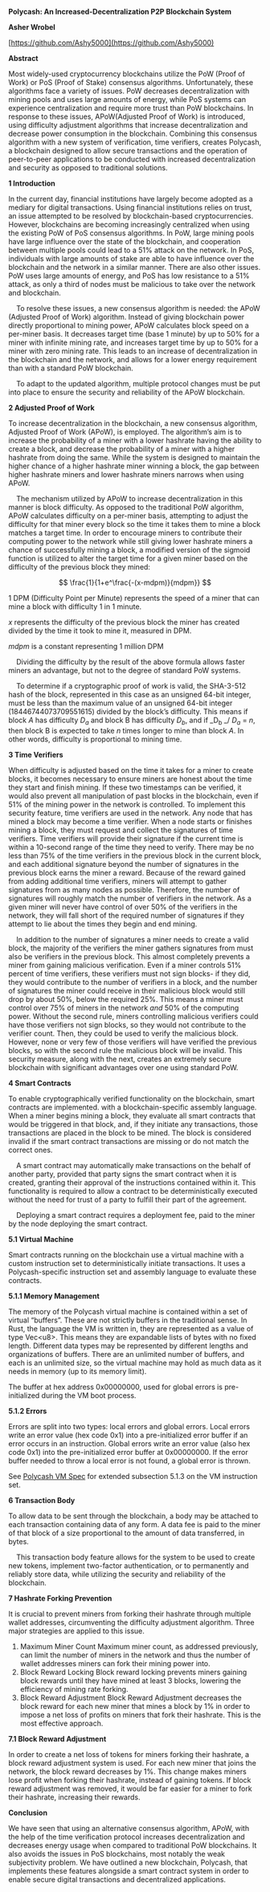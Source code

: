 **Polycash: An Increased-Decentralization P2P Blockchain System**

**Asher Wrobel**

[https://github.com/Ashy5000](https://github.com/Ashy5000)

**Abstract**

Most widely-used cryptocurrency blockchains utilize the PoW (Proof of Work) or PoS (Proof of Stake) consensus algorithms. Unfortunately, these algorithms face a variety of issues. PoW decreases decentralization with mining pools and uses large amounts of energy, while PoS systems can experience centralization and require more trust than PoW blockchains. In response to these issues, APoW(Adjusted Proof of Work) is introduced, using difficulty adjustment algorithms that increase decentralization and decrease power consumption in the blockchain. Combining this consensus algorithm with a new system of verification, time verifiers, creates Polycash, a blockchain designed to allow secure transactions and the operation of peer-to-peer applications to be conducted with increased decentralization and security as opposed to traditional solutions.

**1 Introduction**

In the current day, financial institutions have largely become adopted as a mediary for digital transactions. Using financial institutions relies on trust, an issue attempted to be resolved by blockchain-based cryptocurrencies. However, blockchains are becoming increasingly centralized when using the existing PoW of PoS consensus algorithms. In PoW, large mining pools have large influence over the state of the blockchain, and cooperation between multiple pools could lead to a 51% attack on the network. In PoS, individuals with large amounts of stake are able to have influence over the blockchain and the network in a similar manner. There are also other issues. PoW uses large amounts of energy, and PoS has low resistance to a 51% attack, as only a third of nodes must be malicious to take over the network and blockchain.

&nbsp;&nbsp;&nbsp;&nbsp;To resolve these issues, a new consensus algorithm is needed: the APoW (Adjusted Proof of Work) algorithm. Instead of giving blockchain power directly proportional to mining power, APoW calculates block speed on a per-miner basis. It decreases target time (base 1 minute) by up to 50% for a miner with infinite mining rate, and increases target time by up to 50% for a miner with zero mining rate. This leads to an increase of decentralization in the blockchain and the network, and allows for a lower energy requirement than with a standard PoW blockchain.

&nbsp;&nbsp;&nbsp;&nbsp;To adapt to the updated algorithm, multiple protocol changes must be put into place to ensure the security and reliability of the APoW blockchain.

**2 Adjusted Proof of Work**

To increase decentralization in the blockchain, a new consensus algorithm, Adjusted Proof of Work (APoW), is employed. The algorithm’s aim is to increase the probability of a miner with a lower hashrate having the ability to create a block, and decrease the probability of a miner with a higher hashrate from doing the same. While the system is designed to maintain the higher chance of a higher hashrate miner winning a block, the gap between higher hashrate miners and lower hashrate miners narrows when using APoW.

&nbsp;&nbsp;&nbsp;&nbsp;The mechanism utilized by APoW to increase decentralization in this manner is block difficulty. As opposed to the traditional PoW algorithm, APoW calculates difficulty on a per-miner basis, attempting to adjust the difficulty for that miner every block so the time it takes them to mine a block matches a target time. In order to encourage miners to contribute their computing power to the network while still giving lower hashrate miners a chance of successfully mining a block, a modified version of the sigmoid function is utilized to alter the target time for a given miner based on the difficulty of the previous block they mined:

$$
\frac{1}{1+e^\frac{-(x-mdpm)}{mdpm}}
$$

1 DPM (Difficulty Point per Minute) represents the speed of a miner that can mine a block with difficulty 1 in 1 minute.

_x_ represents the difficulty of the previous block the miner has created divided by the time it took to mine it, measured in DPM.

_mdpm_ is a constant representing 1 million DPM

&nbsp;&nbsp;&nbsp;&nbsp;Dividing the difficulty by the result of the above formula allows faster miners an advantage, but not to the degree of standard PoW systems.

&nbsp;&nbsp;&nbsp;&nbsp;To determine if a cryptographic proof of work is valid, the SHA-3-512 hash of the block, represented in this case as an unsigned 64-bit integer, must be less than the maximum value of an unsigned 64-bit integer (18446744073709551615) divided by the block’s difficulty. This means if block _A_ has difficulty _D<sub>a</sub>_ and block B has difficulty _D<sub>b</sub>_, and if _D<sub>b</sub> _/ _D<sub>a</sub>_ = _n_, then block B is expected to take _n_ times longer to mine than block _A_. In other words, difficulty is proportional to mining time.

**3 Time Verifiers**

When difficulty is adjusted based on the time it takes for a miner to create blocks, it becomes necessary to ensure miners are honest about the time they start and finish mining. If these two timestamps can be verified, it would also prevent all manipulation of past blocks in the blockchain, even if 51% of the mining power in the network is controlled. To implement this security feature, time verifiers are used in the network. Any node that has mined a block may become a time verifier. When a node starts or finishes mining a block, they must request and collect the signatures of time verifiers. Time verifiers will provide their signature if the current time is within a 10-second range of the time they need to verify. There may be no less than 75% of the time verifiers in the previous block in the current block, and each additional signature beyond the number of signatures in the previous block earns the miner a reward. Because of the reward gained from adding additional time verifiers, miners will attempt to gather signatures from as many nodes as possible. Therefore, the number of signatures will roughly match the number of verifiers in the network. As a given miner will never have control of over 50% of the verifiers in the network, they will fall short of the required number of signatures if they attempt to lie about the times they begin and end mining.

&nbsp;&nbsp;&nbsp;&nbsp;In addition to the number of signatures a miner needs to create a valid block, the majority of the verifiers the miner gathers signatures from must also be verifiers in the previous block. This almost completely prevents a miner from gaining malicious verification. Even if a miner controls 51% percent of time verifiers, these verifiers must not sign blocks- if they did, they would contribute to the number of verifiers in a block, and the number of signatures the miner could receive in their malicious block would still drop by about 50%, below the required 25%. This means a miner must control over 75% of miners in the network _and_ 50% of the computing power. Without the second rule, miners controlling malicious verifiers could have those verifiers not sign blocks, so they would not contribute to the verifier count. Then, they could be used to verify the malicious block. However, none or very few of those verifiers will have verified the previous blocks, so with the second rule the malicious block will be invalid. This security measure, along with the next, creates an extremely secure blockchain with significant advantages over one using standard PoW.

**4 Smart Contracts**

To enable cryptographically verified functionality on the blockchain, smart contracts are implemented. with a blockchain-specific assembly language. When a miner begins mining a block, they evaluate all smart contracts that would be triggered in that block, and, if they initiate any transactions, those transactions are placed in the block to be mined. The block is considered invalid if the smart contract transactions are missing or do not match the correct ones.

&nbsp;&nbsp;&nbsp;&nbsp;A smart contract may automatically make transactions on the behalf of another party, provided that party signs the smart contract when it is created, granting their approval of the instructions contained within it. This functionality is required to allow a contract to be deterministically executed without the need for trust of a party to fulfill their part of the agreement.

&nbsp;&nbsp;&nbsp;&nbsp;Deploying a smart contract requires a deployment fee, paid to the miner by the node deploying the smart contract.

**5.1 Virtual Machine**

Smart contracts running on the blockchain use a virtual machine with a custom instruction set to deterministically initiate transactions. It uses a Polycash-specific instruction set and assembly language to evaluate these contracts.

**5.1.1 Memory Management**

The memory of the Polycash virtual machine is contained within a set of virtual “buffers”. These are not strictly buffers in the traditional sense. In Rust, the language the VM is written in, they are represented as a value of type Vec&lt;u8>. This means they are expandable lists of bytes with no fixed length. Different data types may be represented by different lengths and organizations of buffers. There are an unlimited number of buffers, and each is an unlimited size, so the virtual machine may hold as much data as it needs in memory (up to its memory limit).

The buffer at hex address 0x00000000, used for global errors is pre-initialized during the VM boot process.

**5.1.2 Errors**

Errors are split into two types: local errors and global errors. Local errors write an error value (hex code 0x1) into a pre-initialized error buffer if an error occurs in an instruction. Global errors write an error value (also hex code 0x1) into the pre-initialized error buffer at 0x00000000. If the error buffer needed to throw a local error is not found, a global error is thrown.

See [Polycash VM Spec](https://github.com/ashy5000/cryptocurrency/blob/master/docs/whitepaper/instructions.md) for extended subsection 5.1.3 on the VM instruction set.

**6 Transaction Body**

To allow data to be sent through the blockchain, a body may be attached to each transaction containing data of any form. A data fee is paid to the miner of that block of a size proportional to the amount of data transferred, in bytes.

&nbsp;&nbsp;&nbsp;&nbsp;This transaction body feature allows for the system to be used to create new tokens, implement two-factor authentication, or to permanently and reliably store data, while utilizing the security and reliability of the blockchain.

**7 Hashrate Forking Prevention**

It is crucial to prevent miners from forking their hashrate through multiple wallet addresses, circumventing the difficulty adjustment algorithm. Three major strategies are applied to this issue.

1. Maximum Miner Count
   Maximum miner count, as addressed previously, can limit the number of miners in the network and thus the number of wallet addresses miners can fork their mining power into.
2. Block Reward Locking
   Block reward locking prevents miners gaining block rewards until they have mined at least 3 blocks, lowering the efficiency of mining rate forking.
3. Block Reward Adjustment
   Block Reward Adjustment decreases the block reward for each new miner that mines a block by 1% in order to impose a net loss of profits on miners that fork their hashrate. This is the most effective approach.

**7.1 Block Reward Adjustment**

In order to create a net loss of tokens for miners forking their hashrate, a block reward adjustment system is used. For each new miner that joins the network, the block reward decreases by 1%. This change makes miners lose profit when forking their hashrate, instead of gaining tokens. If block reward adjustment was removed, it would be far easier for a miner to fork their hashrate, increasing their rewards.

**Conclusion**

We have seen that using an alternative consensus algorithm, APoW, with the help of the time verification protocol increases decentralization and decreases energy usage when compared to traditional PoW blockchains. It also avoids the issues in PoS blockchains, most notably the weak subjectivity problem. We have outlined a new blockchain, Polycash, that implements these features alongside a smart contract system in order to enable secure digital transactions and decentralized applications.
